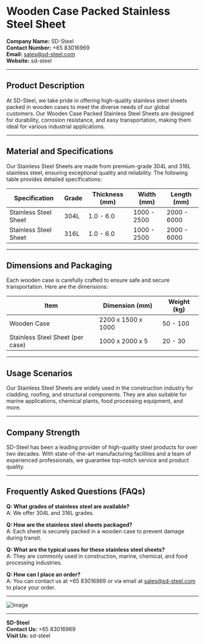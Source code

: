 # Wooden Case Packed Stainless Steel Sheet

**Company Name:** SD-Steel  
**Contact Number:** +65 83016969  
**Email:** sales@sd-steel.com  
**Website:**  sd-steel

---

## Product Description

At SD-Steel, we take pride in offering high-quality stainless steel sheets packed in wooden cases to meet the diverse needs of our global customers. Our Wooden Case Packed Stainless Steel Sheets are designed for durability, corrosion resistance, and easy transportation, making them ideal for various industrial applications.

---

## Material and Specifications

Our Stainless Steel Sheets are made from premium-grade 304L and 316L stainless steel, ensuring exceptional quality and reliability. The following table provides detailed specifications:

| Specification        | Grade       | Thickness (mm) | Width (mm) | Length (mm) |
|----------------------|-------------|----------------|------------|-------------|
| Stainless Steel Sheet | 304L        | 1.0 - 6.0      | 1000 - 2500| 2000 - 6000 |
| Stainless Steel Sheet | 316L        | 1.0 - 6.0      | 1000 - 2500| 2000 - 6000 |

---

## Dimensions and Packaging

Each wooden case is carefully crafted to ensure safe and secure transportation. Here are the dimensions:

| Item                | Dimension (mm) | Weight (kg) |
|---------------------|----------------|-------------|
| Wooden Case         | 2200 x 1500 x 1000 | 50 - 100    |
| Stainless Steel Sheet (per case) | 1000 x 2000 x 5 | 20 - 30     |

---

## Usage Scenarios

Our Stainless Steel Sheets are widely used in the construction industry for cladding, roofing, and structural components. They are also suitable for marine applications, chemical plants, food processing equipment, and more.

---

## Company Strength

SD-Steel has been a leading provider of high-quality steel products for over two decades. With state-of-the-art manufacturing facilities and a team of experienced professionals, we guarantee top-notch service and product quality.

---

## Frequently Asked Questions (FAQs)

**Q: What grades of stainless steel are available?**  
A: We offer 304L and 316L grades.

**Q: How are the stainless steel sheets packaged?**  
A: Each sheet is securely packed in a wooden case to prevent damage during transit.

**Q: What are the typical uses for these stainless steel sheets?**  
A: They are commonly used in construction, marine, chemical, and food processing industries.

**Q: How can I place an order?**  
A: You can contact us at +65 83016969 or via email at sales@sd-steel.com to place your order.

---

![Image](https://github.com/user-attachments/assets/2567258e-e124-4816-932d-1809bd27ef0b)

---

**SD-Steel**  
**Contact Us:** +65 83016969  
**Visit Us:**  sd-steel